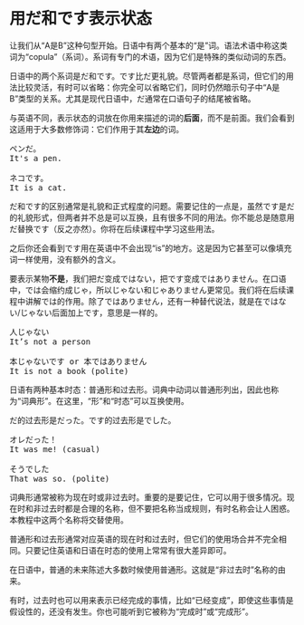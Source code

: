 # 用だ和です表示状态

让我们从“A是B”这种句型开始。日语中有两个基本的“是”词。语法术语中称这类词为“copula”（系词）。系词有专门的术语，因为它们是特殊的类似动词的东西。

日语中的两个系词是だ和です。です比だ更礼貌。尽管两者都是系词，但它们的用法比较灵活，有时可以省略：你完全可以省略它们，同时仍然暗示句子中“A是B”类型的关系。尤其是现代日语中，だ通常在口语句子的结尾被省略。

与英语不同，表示状态的词放在你用来描述的词的**后面**，而不是前面。我们会看到这适用于大多数修饰词：它们作用于其**左边**的词。

<pre>
ペンだ。
It's a pen.

ネコです。
It is a cat.
</pre>

だ和です的区别通常是礼貌和正式程度的问题。需要记住的一点是，虽然です是だ的礼貌形式，但两者并不总是可以互换，且有很多不同的用法。你不能总是随意用だ替换です（反之亦然）。你将在后续课程中学习这些用法。

之后你还会看到です用在英语中不会出现“is”的地方。这是因为它甚至可以像填充词一样使用，没有额外的含义。

要表示某物**不是**，我们把だ变成ではない，把です变成ではありません。在口语中，では会缩约成じゃ，所以じゃない和じゃありません更常见。我们将在后续课程中讲解では的作用。除了ではありません，还有一种替代说法，就是在ではない/じゃない后面加上です，意思是一样的。

<pre>
人じゃない
It’s not a person

本じゃないです or 本ではありません 
It is not a book (polite)
</pre>

日语有两种基本时态：普通形和过去形。词典中动词以普通形列出，因此也称为“词典形”。在这里，“形”和“时态”可以互换使用。

だ的过去形是だった。です的过去形是でした。

<pre>
オレだった！ 
It was me! (casual)

そうでした
That was so. (polite)
</pre>

词典形通常被称为现在时或非过去时。重要的是要记住，它可以用于很多情况。现在时和非过去时都是合理的名称，但不要把名称当成规则，有时名称会让人困惑。本教程中这两个名称将交替使用。

普通形和过去形通常对应英语的现在时和过去时，但它们的使用场合并不完全相同。只要记住英语和日语在时态的使用上常常有很大差异即可。

在日语中，普通的未来陈述大多数时候使用普通形。这就是“非过去时”名称的由来。

有时，过去时也可以用来表示已经完成的事情，比如“已经变成”，即使这些事情是假设性的，还没有发生。你也可能听到它被称为“完成时”或“完成形”。